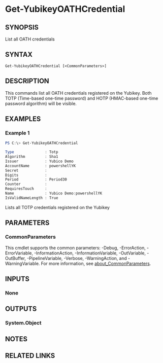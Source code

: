 ﻿---
external help file: powershellYK.dll-Help.xml
Module Name: powershellYK
online version:
schema: 2.0.0
---

# Get-YubikeyOATHCredential

## SYNOPSIS
List all OATH credentials

## SYNTAX

```
Get-YubikeyOATHCredential [<CommonParameters>]
```

## DESCRIPTION
This commands list all OATH credentials registered on the Yubikey.
Both TOTP (Time-based one-time password) and HOTP (HMAC-based one-time password algorithm) will be visible.

## EXAMPLES

### Example 1
```powershell
PS C:\> Get-YubikeyOATHCredential

Type              : Totp
Algorithm         : Sha1
Issuer            : Yubico Demo
AccountName       : powershellYK
Secret            :
Digits            :
Period            : Period30
Counter           :
RequiresTouch     :
Name              : Yubico Demo:powershellYK
IsValidNameLength : True
```

Lists all TOTP credentials registered on the Yubikey

## PARAMETERS

### CommonParameters
This cmdlet supports the common parameters: -Debug, -ErrorAction, -ErrorVariable, -InformationAction, -InformationVariable, -OutVariable, -OutBuffer, -PipelineVariable, -Verbose, -WarningAction, and -WarningVariable. For more information, see [about_CommonParameters](http://go.microsoft.com/fwlink/?LinkID=113216).

## INPUTS

### None

## OUTPUTS

### System.Object
## NOTES

## RELATED LINKS

